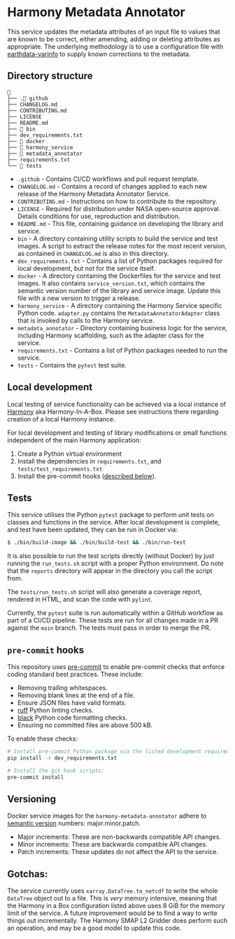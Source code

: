 # Harmony Metadata Annotator

This service updates the metadata attributes of an input file to values that
are known to be correct, either amending, adding or deleting attributes as
appropriate. The underlying methodology is to use a configuration file with
[earthdata-varinfo](https://github.com/nasa/earthdata-varinfo) to supply known
corrections to the metadata.

## Directory structure

```
📁
├── .📁 github
├── CHANGELOG.md
├── CONTRIBUTING.md
├── LICENSE
├── README.md
├── 📁 bin
├── dev_requirements.txt
├── 📁 docker
├── 📁 harmony_service
├── 📁 metadata_annotator
├── requirements.txt
└── 📁 tests
```

* `.github` - Contains CI/CD workflows and pull request template.
* `CHANGELOG.md` - Contains a record of changes applied to each new release
  of the Harmony Metadata Annotator Service.
* `CONTRIBUTING.md` -  Instructions on how to contribute to the repository.
* `LICENSE` - Required for distribution under NASA open-source approval.
  Details conditions for use, reproduction and distribution.
* `README.md` - This file, containing guidance on developing the library and service.
* `bin` - A directory containing utility scripts to build the service and test
  images. A script to extract the release notes for the most recent version, as
  contained in `CHANGELOG.md` is also in this directory.
* `dev_requirements.txt` - Contains a list of Python packages required for local
  development, but not for the service itself.
* `docker` - A directory containing the Dockerfiles for the service and test
  images. It also contains `service_version.txt`, which contains the semantic
  version number of the library and service image. Update this file with a new
  version to trigger a release.
* `harmony_service` - A directory containing the Harmony Service specific Python
  code. `adapter.py` contains the `MetadataAnnotatorAdapter` class that is
  invoked by calls to the Harmony service.
* `metadata_annotator` - Directory containing business logic for the service,
  including Harmony scaffolding, such as the adapter class for the service.
* `requirements.txt` - Contains a list of Python packages needed to run the service.
* `tests` -  Contains the `pytest` test suite.

## Local development

Local testing of service functionality can be achieved via a local instance of
[Harmony](https://github.com/nasa/harmony) aka Harmony-In-A-Box. Please see instructions there
regarding creation of a local Harmony instance.

For local development and testing of library modifications or small functions independent of the main Harmony application:

1. Create a Python virtual environment
1. Install the dependencies in `requirements.txt`, and `tests/test_requirements.txt`
1. Install the pre-commit hooks ([described below](#pre-commit-hooks)).

## Tests

This service utilises the Python `pytest` package to perform unit tests on
classes and functions in the service. After local development is complete, and
test have been updated, they can be run in Docker via:

```bash
$ ./bin/build-image && ./bin/build-test && ./bin/run-test
```

It is also possible to run the test scripts directly (without Docker) by just
running the `run_tests.sh` script with a proper Python environment. Do note
that the `reports` directory will appear in the directory you call the script from.

The `tests/run_tests.sh` script will also generate a coverage report, rendered
in HTML, and scan the code with `pylint`.

Currently, the `pytest` suite is run automatically within a GitHub workflow
as part of a CI/CD pipeline. These tests are run for all changes made in a PR
against the `main` branch. The tests must pass in order to merge the PR.

## `pre-commit` hooks

This repository uses [pre-commit](https://pre-commit.com/) to enable pre-commit
checks that enforce coding standard best practices. These include:

* Removing trailing whitespaces.
* Removing blank lines at the end of a file.
* Ensure JSON files have valid formats.
* [ruff](https://github.com/astral-sh/ruff) Python linting checks.
* [black](https://black.readthedocs.io/en/stable/index.html) Python code
  formatting checks.
* Ensuring no committed files are above 500 kB.

To enable these checks:

```bash
# Install pre-commit Python package via the listed development requirements:
pip install -r dev_requirements.txt

# Install the git hook scripts:
pre-commit install
```

## Versioning

Docker service images for the `harmony-metadata-annotator` adhere to [semantic
version](https://semver.org/) numbers: major.minor.patch.

* Major increments: These are non-backwards compatible API changes.
* Minor increments: These are backwards compatible API changes.
* Patch increments: These updates do not affect the API to the service.

## Gotchas:

The service currently uses `xarray.DataTree.to_netcdf` to write the whole
`DataTree` object out to a file. This is _very_ memory intensive, meaning that
the Harmony in a Box configuration listed above uses 8 GiB for the memory limit
of the service. A future improvement would be to find a way to write things out
incrementally. The Harmony SMAP L2 Gridder does perform such an operation, and
may be a good model to update this code.
